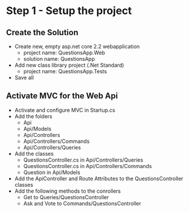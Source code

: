 # Step 1 - Setup the project

## Create the Solution

* Create new, empty asp.net core 2.2 webapplication 
  * project name: QuestionsApp.Web
  * solution name: QuestionsApp
* Add new class library project (.Net Standard)
  * project name: QuestionsApp.Tests
* Save all

## Activate MVC for the Web Api

* Activate and configure MVC in Startup.cs
* Add the folders 
  * Api
  * Api/Models
  * Api/Controllers
  * Api/Controllers/Commands
  * Api/Controllers/Queries
* Add the classes
  * QuestionsController.cs in Api/Controllers/Queries
  * QuestionsController.cs in Api/Controllers/Commands
  * Question in Api/Models
* Add the ApiController and Route Attributes to the QuestionsController classes
* Add the following methods to the conrollers
  * Get to Queries/QuestionsController
  * Ask and Vote to Commands/QuestionsController

